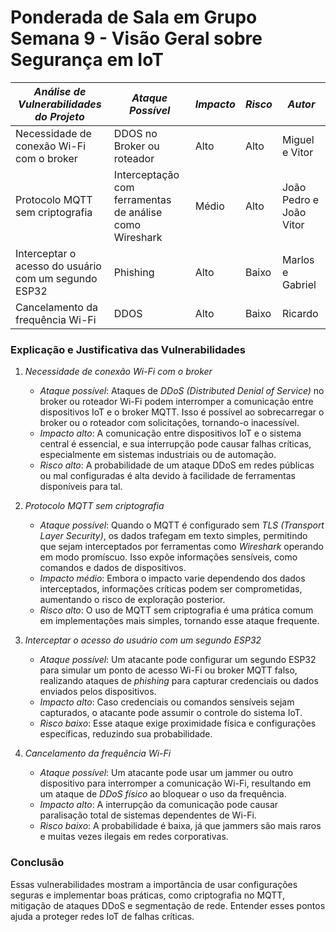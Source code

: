 # Ponderada de Sala em Grupo Semana 9 - Visão Geral sobre Segurança em IoT



| *Análise de Vulnerabilidades do Projeto*                       | *Ataque Possível*                                        | *Impacto*  | *Risco*  | *Autor*|
|------------------------------------------------------------------|------------------------------------------------------------|--------------|------------| -------------|
| Necessidade de conexão Wi-Fi com o broker                       | DDOS no Broker ou roteador                                 | Alto         | Alto  | Miguel e Vitor    |
| Protocolo MQTT sem criptografia                                 | Interceptação com ferramentas de análise como Wireshark    | Médio        | Alto       | João Pedro e João Vitor| 
| Interceptar o acesso do usuário com um segundo ESP32            | Phishing                                                   | Alto         | Baixo      | Marlos e Gabriel| 
| Cancelamento da frequência Wi-Fi                               | DDOS                                                       | Alto         | Baixo      | Ricardo| 

### Explicação e Justificativa das Vulnerabilidades

1. *Necessidade de conexão Wi-Fi com o broker*  
   - *Ataque possível*: Ataques de *DDoS (Distributed Denial of Service)* no broker ou roteador Wi-Fi podem interromper a comunicação entre dispositivos IoT e o broker MQTT. Isso é possível ao sobrecarregar o broker ou o roteador com solicitações, tornando-o inacessível.  
   - *Impacto alto*: A comunicação entre dispositivos IoT e o sistema central é essencial, e sua interrupção pode causar falhas críticas, especialmente em sistemas industriais ou de automação.  
   - *Risco alto*: A probabilidade de um ataque DDoS em redes públicas ou mal configuradas é alta devido à facilidade de ferramentas disponíveis para tal.

2. *Protocolo MQTT sem criptografia*  
   - *Ataque possível*: Quando o MQTT é configurado sem *TLS (Transport Layer Security)*, os dados trafegam em texto simples, permitindo que sejam interceptados por ferramentas como *Wireshark* operando em modo promíscuo. Isso expõe informações sensíveis, como comandos e dados de dispositivos.  
   - *Impacto médio*: Embora o impacto varie dependendo dos dados interceptados, informações críticas podem ser comprometidas, aumentando o risco de exploração posterior.  
   - *Risco alto*: O uso de MQTT sem criptografia é uma prática comum em implementações mais simples, tornando esse ataque frequente.

3. *Interceptar o acesso do usuário com um segundo ESP32*  
   - *Ataque possível*: Um atacante pode configurar um segundo ESP32 para simular um ponto de acesso Wi-Fi ou broker MQTT falso, realizando ataques de *phishing* para capturar credenciais ou dados enviados pelos dispositivos.  
   - *Impacto alto*: Caso credenciais ou comandos sensíveis sejam capturados, o atacante pode assumir o controle do sistema IoT.  
   - *Risco baixo*: Esse ataque exige proximidade física e configurações específicas, reduzindo sua probabilidade.

4. *Cancelamento da frequência Wi-Fi*  
   - *Ataque possível*: Um atacante pode usar um jammer ou outro dispositivo para interromper a comunicação Wi-Fi, resultando em um ataque de *DDoS físico* ao bloquear o uso da frequência.  
   - *Impacto alto*: A interrupção da comunicação pode causar paralisação total de sistemas dependentes de Wi-Fi.  
   - *Risco baixo*: A probabilidade é baixa, já que jammers são mais raros e muitas vezes ilegais em redes corporativas.

### Conclusão
Essas vulnerabilidades mostram a importância de usar configurações seguras e implementar boas práticas, como criptografia no MQTT, mitigação de ataques DDoS e segmentação de rede. Entender esses pontos ajuda a proteger redes IoT de falhas críticas.